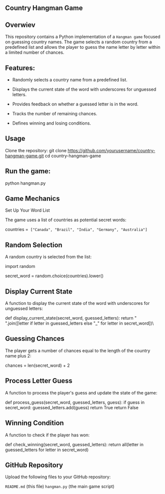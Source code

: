 Country Hangman Game
--------------------------------------

Overwiev
----------------------------------
This repository contains a Python implementation of a `Hangman game` focused on guessing country names. The game selects a random country from a predefined list and allows the player to guess the name letter by letter within a limited number of chances.

Features:
-------------------------------------
* Randomly selects a country name from a predefined list.

* Displays the current state of the word with underscores for unguessed letters.

* Provides feedback on whether a guessed letter is in the word.

* Tracks the number of remaining chances.
  
* Defines winning and losing conditions.
  
Usage
------------------------------
Clone the repository:
git clone https://github.com/yourusername/country-hangman-game.git
cd country-hangman-game

Run the game:
---------------------------------
python hangman.py

Game Mechanics
------------------------------------------

Set Up Your Word List

The game uses a list of countries as potential secret words:

countries =` ["Canada", "Brazil", "India", "Germany", "Australia"]`

Random Selection
--------------------------------
A random country is selected from the list:

import random

secret_word = random.choice(countries).lower()

Display Current State
---------------------------
A function to display the current state of the word with underscores for unguessed letters:

def display_current_state(secret_word, guessed_letters):
    return " ".join([letter if letter in guessed_letters else "_" for letter in secret_word])\
    
Guessing Chances
--------------------------------
The player gets a number of chances equal to the length of the country name plus 2:

chances = len(secret_word) + 2

Process Letter Guess
----------------------------------
A function to process the player's guess and update the state of the game:

def process_guess(secret_word, guessed_letters, guess):
    if guess in secret_word:
        guessed_letters.add(guess)
        return True
    return False
    
Winning Condition
--------------------------------
A function to check if the player has won:

def check_winning(secret_word, guessed_letters):
    return all(letter in guessed_letters for letter in secret_word)

GitHub Repository
----------------------------
Upload the following files to your GitHub repository:

`README.md` (this file)
`hangman.py` (the main game script)
